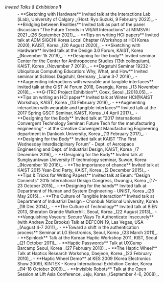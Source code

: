 <dt><i>Invited Talks & Exhibitions</i> 🎙</dt>
<dd>
- **Sketching with Hardware** Invited talk at the Interactions Lab (iLab), University of Calgary _(Host: Ryo Suzuki, 9 February 2022)_.
- **Bridging between Realities** Invited talk as part of the panel discussion "The Future Trends in VR/AR Interactions" at MIMSVAI 2021 _(26 September 2021)_.
- **Tips on writing HCI papers** Invited talk at ACM SIGCHI Korea Local Chapter (Workshop at HCI Korea 2020), KAIST, Korea _(20 August 2020)_.
- **Sketching with Hardware** Invited talk at the Design 3.0 Forum, KAIST, Korea _(November 15 2019)_.
- **Designing for the body** Invited seminar Center for the Center for Anthropocene Studies (13th colloquium), KAIST, Korea _(November 7 2019)_.
- **Dagstuhl Seminar 19232 - Ubiquitous Computing Education: Why, What, and How** Invited seminar at Schloss Dagstuhl, Germany _(June 3-7 2019)_.
- **Augmenting interactions with wearable and tangible interfaces** Invited talk at the GIST AI Forum 2018, Gwangju, Korea _(13 November 2018)_.
- **G-ITRC Project Exhibition**, Coex, Seoul _(2018.05)_.
- **Tips on writing an HCI paper** Invited talk at Winter HCI@KAIST Workshop, KAIST, Korea _(13 February 2018)_.
- **Augmenting interaction with wearable and tangible interfaces** Invited talk at the 2017 Spring GSCT Seminar, KAIST, Korea _(4 April 2017)_.
- **Designing for the Body** Invited talk at ”2017 International Convergent Technology Seminar: Future Tech for the manufacturing engineering” - at the Creative Convergent Manufacturing Engineering department in Dankook University, Korea _(13 February 2017)_.
- **Designing for the Body** Invited talk at KAIST ”The First Wednesday Interdisciplinary Forum” - Dept. of Aerospace Engineering and Dept. of Industrial Design, KAIST, Korea _(7 December 2016)_.
- **Designing for the Body** Invited talk at Sungkyunkwan University IT technology seminar, Suwon, Korea _(November 10 2016)_.
- **The importance of chance** Invited talk at KAIST 2015 Year-End Party, KAIST, Korea _(2 December 2015)_.
- **Tips & Tricks for Writing Papers** Invited talk at Eeum: ”Design Connects” 2015 International Design Congress, Gwangju, Korea _(17-23 October 2015)_.
- **Designing for the hands** Invited talk at Department of Human and System Engineering - UNIST, Korea _(26 May 2015)_.
- **The Culture of Tangible Interaction** Invited talk at Department of Industrial Design - Chonbuk National University, Korea _(18 Dec 2014)_.
- **The Culture of Technology** Invited talk at BIEN 2013, Sheraton Grande Walkerhill, Seoul, Korea _(22 August 2013)_.
- **Vanquishing Voyeurs: Secure Ways To Authenticate Insecurely** (with Andrew Zoz Brooks) Talk at DEFCON 19, Las Vegas, USA _(August 4-7 2011)_.
- **Toward a shift in the authentication process** Seminar at LG Electronics, Seoul, Korea _(23 March 2011)_.
- **Spinlock** Talk at the Korean Haptic Workshop 2011, KIST, Seoul _(21 October 2011)_.
- **Haptic Passwords** Talk at UXCamp Barcamp Seoul, Korea _(27 February 2010)_.
- **The Haptic Wheel** Talk at Haptics Research Workshop, Daejeon, Korea _(23 February 2010)_.
- **Haptic Wheel Demo** at KES 2009 (Korea Electronics Show 2009), KINTEX - Korea International Exhibition Center, Korea _(14-18 October 2009)_.
- **Invisible Robots** Talk at the Open Session at Lift Asia Conference, Jeju, Korea _(September 4-6, 2008)_.
</dd>

<style>
  em{
    font-style:normal;
    font-size: 0.8em;
    color: #666;
  }

</style>

